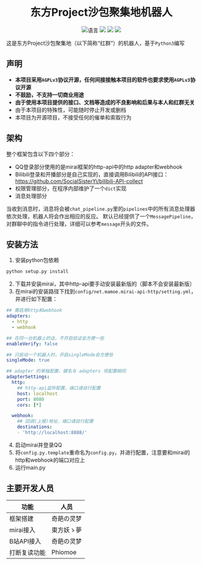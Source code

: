 <div align="center">

# 东方Project沙包聚集地机器人
![](https://img.shields.io/github/languages/top/Touhou-Freshman-Camp/Touhou-Freshman-Camp-Robot "语言")
[![](https://img.shields.io/github/workflow/status/Touhou-Freshman-Camp/Touhou-Freshman-Camp-Robot/CodeQL)](https://github.com/FlyingLu/Touhou-Freshman-Camp-Robot/actions/workflows/codeql-analysis.yml "代码分析")
[![](https://img.shields.io/github/contributors/Touhou-Freshman-Camp/Touhou-Freshman-Camp-Robot)](https://github.com/FlyingLu/Touhou-Freshman-Camp-Robot/graphs/contributors "贡献者")
[![](https://img.shields.io/github/license/Touhou-Freshman-Camp/Touhou-Freshman-Camp-Robot)](https://github.com/FlyingLu/Touhou-Freshman-Camp-Robot/blob/master/LICENSE "许可协议")
</div>

这是东方Project沙包聚集地（以下简称“红群”）的机器人，基于`Python3`编写

## 声明
* **本项目采用`AGPLv3`协议开源，任何间接接触本项目的软件也要求使用`AGPLv3`协议开源**
* **不鼓励，不支持一切商业用途**
* **由于使用本项目提供的接口、文档等造成的不良影响和后果与本人和红群无关**
* 由于本项目的特殊性，可能随时停止开发或删档
* 本项目为开源项目，不接受任何的催单和索取行为

## 架构
整个框架包含以下四个部分：
* QQ登录部分使用的是mirai框架的http-api中的http adapter和webhook
* Bilibili登录和开播部分是自己实现的，直接调用Bilibili的API接口：https://github.com/SocialSisterYi/bilibili-API-collect
* 权限管理部分，在程序内部维护了一个`dict`实现
* 消息处理部分

当收到消息时，消息将会被`chat_pipeline.py`里的`pipelines`中的所有消息处理器依次处理，机器人将会作出相应的反应。
默认已经提供了一个`MessagePipeline`，对群聊中的指令进行处理，详细可以参考`message`开头的文件。

## 安装方法
1. 安装python包依赖
```bash
python setup.py install
```
2. 下载并安装mirai，其中http-api要手动安装最新版的（脚本不会安装最新版）
3. 在mirai的安装路径下找到`config/net.mamoe.mirai-api-http/setting.yml`，并进行如下配置：
```yml
## 需启用http和webhook
adapters:
  - http
  - webhook

## 在同一台机器上的话，不开启验证会方便一些
enableVerify: false

## 只启动一个机器人时，开启singleMode会方便些
singleMode: true

## adapter 的单独配置，键名与 adapters 项配置相同
adapterSettings:
  http:
    ## http-api监听配置，端口请自行配置
    host: localhost
    port: 8080
    cors: [*]

  webhook:
    ## 回调(上报)地址，端口请自行配置
    destinations:
    - 'http://localhost:8888/'
```
4. 启动mirai并登录QQ
5. 将`config.py.template`重命名为`config.py`，并进行配置，注意要和mirai的http和webhook的端口对应上
6. 运行main.py

## 主要开发人员
| 功能 | 人员 |
| ---- | ---- |
| 框架搭建 | 奇葩の灵梦 |
| mirai接入 | 東方妖ゝ夢 |
| B站API接入 | 奇葩の灵梦 |
| 打断复读功能 | Phiomoe |
